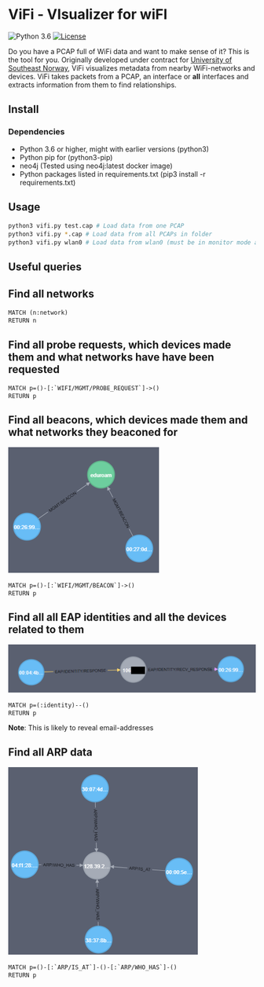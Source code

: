 # ViFi - VIsualizer for wiFI
![Python 3.6](https://img.shields.io/badge/python-3.6+-blue.svg) [![License](https://img.shields.io/badge/License-BSD%203--Clause-blue.svg)](LICENSE.md)

Do you have a PCAP full of WiFi data and want to make sense of it? This is the tool for you.
Originally developed under contract for [University of Southeast Norway](https://usn.no), ViFi visualizes metadata from nearby WiFi-networks and devices. ViFi takes packets from a PCAP, an interface or **all** interfaces and extracts information from them to find relationships.

## Install
### Dependencies

- Python 3.6 or higher, might with earlier versions (python3)
- Python pip for (python3-pip)
- neo4j (Tested using neo4j:latest docker image)
- Python packages listed in requirements.txt (pip3 install -r requirements.txt)

## Usage

```bash
python3 vifi.py test.cap # Load data from one PCAP
python3 vifi.py *.cap # Load data from all PCAPs in folder
python3 vifi.py wlan0 # Load data from wlan0 (must be in monitor mode and on the correct channel)
```

## Useful queries

## Find all networks
```
MATCH (n:network)
RETURN n
```

## Find all probe requests, which devices made them and what networks have have been requested

```neo4j
MATCH p=()-[:`WIFI/MGMT/PROBE_REQUEST`]->()
RETURN p
```

## Find all beacons, which devices made them and what networks they beaconed for
![Example of a beacon-relationship](img/example-beacon.png)
```neo4j
MATCH p=()-[:`WIFI/MGMT/BEACON`]->()
RETURN p
```

## Find all all EAP identities and all the devices related to them
![Example of an EAP identity relationship](img/example-eap.png)
```neo4j
MATCH p=(:identity)--()
RETURN p
```
**Note**: This is likely to reveal email-addresses


## Find all ARP data
![Example of ARP data](img/example-arp.png)
```neo4j
MATCH p=()-[:`ARP/IS_AT`]-()-[:`ARP/WHO_HAS`]-()
RETURN p
```
